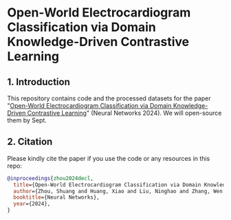 # Open-World Electrocardiogram Classification via Domain Knowledge-Driven Contrastive Learning

## 1. Introduction
This repository contains code and the processed datasets for the paper "[Open-World Electrocardiogram Classification via Domain Knowledge-Driven Contrastive Learning](https://www.sciencedirect.com/science/article/pii/S0893608024004751)" (Neural Networks 2024).
We will open-source them by Sept.

## 2. Citation
Please kindly cite the paper if you use the code or any resources in this repo:
```bib
@inproceedings{zhou2024decl,
  title={Open-World Electrocardiogram Classification via Domain Knowledge-Driven Contrastive Learning},
  author={Zhou, Shuang and Huang, Xiao and Liu, Ninghao and Zhang, Wen and Zhang, Yuan-Ting and Chung, Fu-Lai},
  booktitle={Neural Networks},
  year={2024},
}
```
